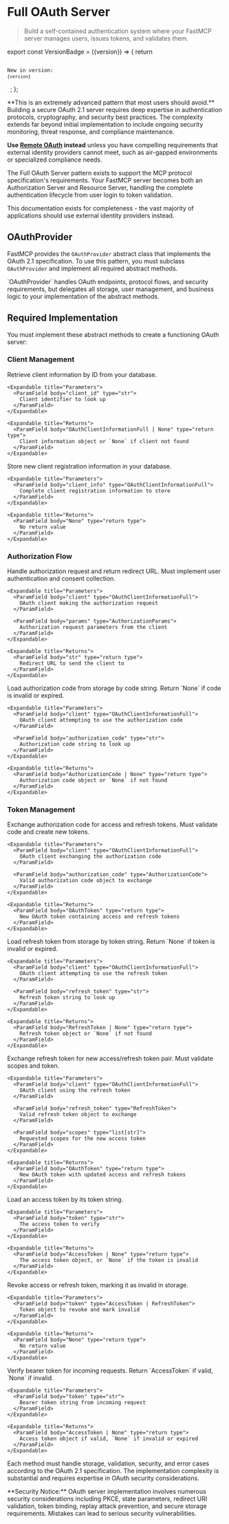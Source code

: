 # Full OAuth Server

> Build a self-contained authentication system where your FastMCP server manages users, issues tokens, and validates them.

export const VersionBadge = ({version}) => {
  return <code className="version-badge-container">
            <p className="version-badge">
                <span className="version-badge-label">New in version:</span>
                <code className="version-badge-version">{version}</code>
            </p>
        </code>;
};

<VersionBadge version="2.11.0" />

<Warning>
  **This is an extremely advanced pattern that most users should avoid.** Building a secure OAuth 2.1 server requires deep expertise in authentication protocols, cryptography, and security best practices. The complexity extends far beyond initial implementation to include ongoing security monitoring, threat response, and compliance maintenance.

  **Use [Remote OAuth](/servers/auth/remote-oauth) instead** unless you have compelling requirements that external identity providers cannot meet, such as air-gapped environments or specialized compliance needs.
</Warning>

The Full OAuth Server pattern exists to support the MCP protocol specification's requirements. Your FastMCP server becomes both an Authorization Server and Resource Server, handling the complete authentication lifecycle from user login to token validation.

This documentation exists for completeness - the vast majority of applications should use external identity providers instead.

## OAuthProvider

FastMCP provides the `OAuthProvider` abstract class that implements the OAuth 2.1 specification. To use this pattern, you must subclass `OAuthProvider` and implement all required abstract methods.

<Note>
  `OAuthProvider` handles OAuth endpoints, protocol flows, and security requirements, but delegates all storage, user management, and business logic to your implementation of the abstract methods.
</Note>

## Required Implementation

You must implement these abstract methods to create a functioning OAuth server:

### Client Management

<Card icon="code" title="Client Management Methods">
  <ParamField body="get_client" type="async method">
    Retrieve client information by ID from your database.

    <Expandable title="Parameters">
      <ParamField body="client_id" type="str">
        Client identifier to look up
      </ParamField>
    </Expandable>

    <Expandable title="Returns">
      <ParamField body="OAuthClientInformationFull | None" type="return type">
        Client information object or `None` if client not found
      </ParamField>
    </Expandable>
  </ParamField>

  <ParamField body="register_client" type="async method">
    Store new client registration information in your database.

    <Expandable title="Parameters">
      <ParamField body="client_info" type="OAuthClientInformationFull">
        Complete client registration information to store
      </ParamField>
    </Expandable>

    <Expandable title="Returns">
      <ParamField body="None" type="return type">
        No return value
      </ParamField>
    </Expandable>
  </ParamField>
</Card>

### Authorization Flow

<Card icon="code" title="Authorization Flow Methods">
  <ParamField body="authorize" type="async method">
    Handle authorization request and return redirect URL. Must implement user authentication and consent collection.

    <Expandable title="Parameters">
      <ParamField body="client" type="OAuthClientInformationFull">
        OAuth client making the authorization request
      </ParamField>

      <ParamField body="params" type="AuthorizationParams">
        Authorization request parameters from the client
      </ParamField>
    </Expandable>

    <Expandable title="Returns">
      <ParamField body="str" type="return type">
        Redirect URL to send the client to
      </ParamField>
    </Expandable>
  </ParamField>

  <ParamField body="load_authorization_code" type="async method">
    Load authorization code from storage by code string. Return `None` if code is invalid or expired.

    <Expandable title="Parameters">
      <ParamField body="client" type="OAuthClientInformationFull">
        OAuth client attempting to use the authorization code
      </ParamField>

      <ParamField body="authorization_code" type="str">
        Authorization code string to look up
      </ParamField>
    </Expandable>

    <Expandable title="Returns">
      <ParamField body="AuthorizationCode | None" type="return type">
        Authorization code object or `None` if not found
      </ParamField>
    </Expandable>
  </ParamField>
</Card>

### Token Management

<Card icon="code" title="Token Management Methods">
  <ParamField body="exchange_authorization_code" type="async method">
    Exchange authorization code for access and refresh tokens. Must validate code and create new tokens.

    <Expandable title="Parameters">
      <ParamField body="client" type="OAuthClientInformationFull">
        OAuth client exchanging the authorization code
      </ParamField>

      <ParamField body="authorization_code" type="AuthorizationCode">
        Valid authorization code object to exchange
      </ParamField>
    </Expandable>

    <Expandable title="Returns">
      <ParamField body="OAuthToken" type="return type">
        New OAuth token containing access and refresh tokens
      </ParamField>
    </Expandable>
  </ParamField>

  <ParamField body="load_refresh_token" type="async method">
    Load refresh token from storage by token string. Return `None` if token is invalid or expired.

    <Expandable title="Parameters">
      <ParamField body="client" type="OAuthClientInformationFull">
        OAuth client attempting to use the refresh token
      </ParamField>

      <ParamField body="refresh_token" type="str">
        Refresh token string to look up
      </ParamField>
    </Expandable>

    <Expandable title="Returns">
      <ParamField body="RefreshToken | None" type="return type">
        Refresh token object or `None` if not found
      </ParamField>
    </Expandable>
  </ParamField>

  <ParamField body="exchange_refresh_token" type="async method">
    Exchange refresh token for new access/refresh token pair. Must validate scopes and token.

    <Expandable title="Parameters">
      <ParamField body="client" type="OAuthClientInformationFull">
        OAuth client using the refresh token
      </ParamField>

      <ParamField body="refresh_token" type="RefreshToken">
        Valid refresh token object to exchange
      </ParamField>

      <ParamField body="scopes" type="list[str]">
        Requested scopes for the new access token
      </ParamField>
    </Expandable>

    <Expandable title="Returns">
      <ParamField body="OAuthToken" type="return type">
        New OAuth token with updated access and refresh tokens
      </ParamField>
    </Expandable>
  </ParamField>

  <ParamField body="load_access_token" type="async method">
    Load an access token by its token string.

    <Expandable title="Parameters">
      <ParamField body="token" type="str">
        The access token to verify
      </ParamField>
    </Expandable>

    <Expandable title="Returns">
      <ParamField body="AccessToken | None" type="return type">
        The access token object, or `None` if the token is invalid
      </ParamField>
    </Expandable>
  </ParamField>

  <ParamField body="revoke_token" type="async method">
    Revoke access or refresh token, marking it as invalid in storage.

    <Expandable title="Parameters">
      <ParamField body="token" type="AccessToken | RefreshToken">
        Token object to revoke and mark invalid
      </ParamField>
    </Expandable>

    <Expandable title="Returns">
      <ParamField body="None" type="return type">
        No return value
      </ParamField>
    </Expandable>
  </ParamField>

  <ParamField body="verify_token" type="async method">
    Verify bearer token for incoming requests. Return `AccessToken` if valid, `None` if invalid.

    <Expandable title="Parameters">
      <ParamField body="token" type="str">
        Bearer token string from incoming request
      </ParamField>
    </Expandable>

    <Expandable title="Returns">
      <ParamField body="AccessToken | None" type="return type">
        Access token object if valid, `None` if invalid or expired
      </ParamField>
    </Expandable>
  </ParamField>
</Card>

Each method must handle storage, validation, security, and error cases according to the OAuth 2.1 specification. The implementation complexity is substantial and requires expertise in OAuth security considerations.

<Warning>
  **Security Notice:** OAuth server implementation involves numerous security considerations including PKCE, state parameters, redirect URI validation, token binding, replay attack prevention, and secure storage requirements. Mistakes can lead to serious security vulnerabilities.
</Warning>